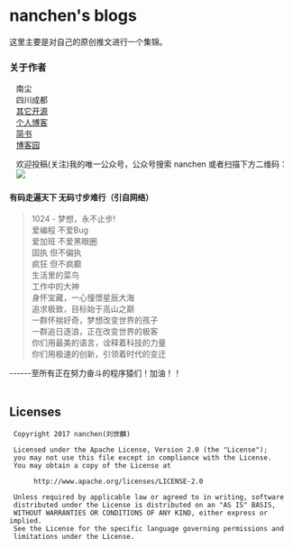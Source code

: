 # nanchen's blogs
这里主要是对自己的原创推文进行一个集锦。

### 关于作者
    南尘<br>
    四川成都<br>
    [其它开源](https://github.com/nanchen2251/)<br>
    [个人博客](https://nanchen2251.github.io/)<br>
    [简书](http://www.jianshu.com/u/f690947ed5a6)<br>
    [博客园](http://www.cnblogs.com/liushilin/)<br>

    欢迎投稿(关注)我的唯一公众号，公众号搜索 nanchen 或者扫描下方二维码：<br>
    ![](http://images2015.cnblogs.com/blog/845964/201707/845964-20170718083641599-1963842541.jpg)

#### 有码走遍天下 无码寸步难行（引自网络）

> 1024 - 梦想，永不止步!  
爱编程 不爱Bug  
爱加班 不爱黑眼圈  
固执 但不偏执  
疯狂 但不疯癫  
生活里的菜鸟  
工作中的大神  
身怀宝藏，一心憧憬星辰大海  
追求极致，目标始于高山之巅  
一群怀揣好奇，梦想改变世界的孩子  
一群追日逐浪，正在改变世界的极客  
你们用最美的语言，诠释着科技的力量  
你们用极速的创新，引领着时代的变迁  

------至所有正在努力奋斗的程序猿们！加油！！  
​    
## Licenses
```
 Copyright 2017 nanchen(刘世麟)

 Licensed under the Apache License, Version 2.0 (the "License");
 you may not use this file except in compliance with the License.
 You may obtain a copy of the License at

      http://www.apache.org/licenses/LICENSE-2.0

 Unless required by applicable law or agreed to in writing, software
 distributed under the License is distributed on an "AS IS" BASIS,
 WITHOUT WARRANTIES OR CONDITIONS OF ANY KIND, either express or implied.
 See the License for the specific language governing permissions and
 limitations under the License.
```
